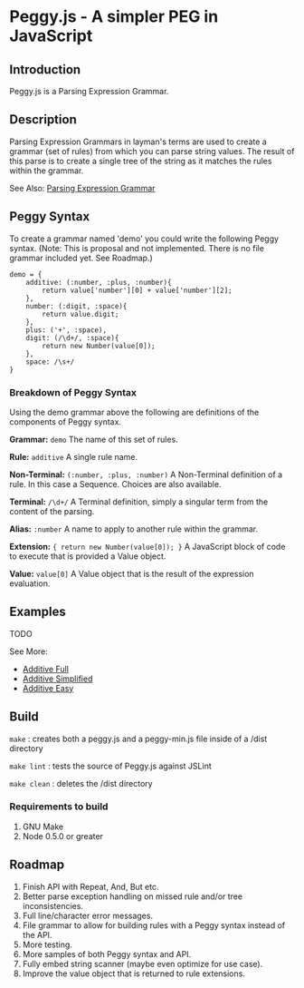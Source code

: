 Peggy.js - A simpler PEG in JavaScript
======================================

Introduction
------------

Peggy.js is a Parsing Expression Grammar.

Description
-----------

Parsing Expression Grammars in layman's terms are used to create a grammar (set of rules) from 
which you can parse string values. The result of this parse is to create a single tree of the
string as it matches the rules within the grammar.

See Also: [Parsing Expression Grammar](http://en.wikipedia.org/wiki/Parsing_expression_grammar)

Peggy Syntax
------------

To create a grammar named 'demo' you could write the following Peggy syntax.
(Note: This is proposal and not implemented. There is no file grammar included yet. See Roadmap.)

	demo = {
		additive: (:number, :plus, :number){
			return value['number'][0] + value['number'][2];
		},
		number: (:digit, :space){
			return value.digit;
		},
		plus: ('+', :space),
		digit: (/\d+/, :space){
			return new Number(value[0]);
		},
		space: /\s+/
	}

### Breakdown of Peggy Syntax ###
Using the demo grammar above the following are definitions of the components of Peggy syntax.

**Grammar:** `demo`
The name of this set of rules.

**Rule:** `additive`
A single rule name.

**Non-Terminal:** `(:number, :plus, :number)`
A Non-Terminal definition of a rule. In this case a Sequence. Choices are also available.

**Terminal:** `/\d+/`
A Terminal definition, simply a singular term from the content of the parsing.

**Alias:** `:number`
A name to apply to another rule within the grammar.

**Extension:** `{ return new Number(value[0]); }`
A JavaScript block of code to execute that is provided a Value object. 

**Value:** `value[0]`
A Value object that is the result of the expression evaluation.

Examples
--------

TODO

See More: 

* [Additive Full](examples/additive-full.html)
* [Additive Simplified](examples/additive-simplified.html)
* [Additive Easy](examples/additive-easy.html)

Build
-----

`make` : creates both a peggy.js and a peggy-min.js file inside of a /dist directory

`make lint` : tests the source of Peggy.js against JSLint

`make clean` : deletes the /dist directory

### Requirements to build
1. GNU Make
2. Node 0.5.0 or greater

Roadmap
-------

1. Finish API with Repeat, And, But etc. 
2. Better parse exception handling on missed rule and/or tree inconsistencies.
3. Full line/character error messages.
4. File grammar to allow for building rules with a Peggy syntax instead of the API.
5. More testing.
6. More samples of both Peggy syntax and API.
7. Fully embed string scanner (maybe even optimize for use case).
8. Improve the value object that is returned to rule extensions.